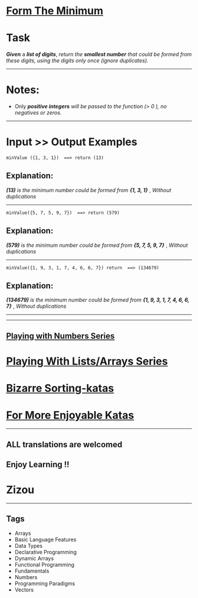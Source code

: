 # [Form The Minimum](https://www.codewars.com/kata/5ac6932b2f317b96980000ca)

# Task

**_Given_** a **_list of digits_**, _return the ***smallest number*** that could be formed from these digits, using the digits only once (ignore duplicates)._

---

# Notes:

- Only **_positive integers_** _will be passed to the function (> 0 ), no negatives or zeros._

---

# Input >> Output Examples

```
minValue ({1, 3, 1})  ==> return (13)
```

## Explanation:

**_(13)_** _is the minimum number could be formed from_ **_{1, 3, 1}_** , _Without duplications_

---

```
minValue({5, 7, 5, 9, 7})  ==> return (579)
```

## Explanation:

**_(579)_** _is the minimum number could be formed from_ **_{5, 7, 5, 9, 7}_** , _Without duplications_

---

```
minValue({1, 9, 3, 1, 7, 4, 6, 6, 7}) return  ==> (134679)
```

## Explanation:

**_(134679)_** _is the minimum number could be formed from_ **_{1, 9, 3, 1, 7, 4, 6, 6, 7}_** , _Without duplications_

---

---

## [Playing with Numbers Series](https://www.codewars.com/collections/playing-with-numbers)

# [Playing With Lists/Arrays Series](https://www.codewars.com/collections/playing-with-lists-slash-arrays)

# [Bizarre Sorting-katas](https://www.codewars.com/collections/bizarre-sorting-katas)

# [For More Enjoyable Katas](http://www.codewars.com/users/MrZizoScream/authored)

---

## ALL translations are welcomed

## Enjoy Learning !!

# Zizou

---

## Tags

- Arrays
- Basic Language Features
- Data Types
- Declarative Programming
- Dynamic Arrays
- Functional Programming
- Fundamentals
- Numbers
- Programming Paradigms
- Vectors
